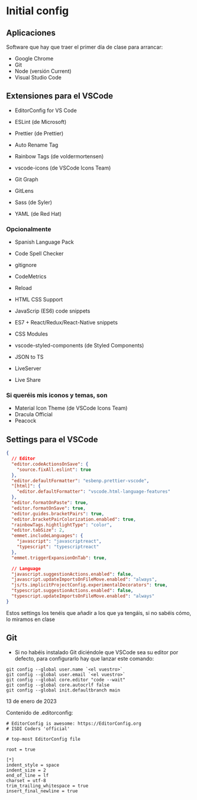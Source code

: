 # Initial config

## Aplicaciones

Software que hay que traer el primer día de clase para arrancar:

- Google Chrome
- Git
- Node (versión Current)
- Visual Studio Code

## Extensiones para el VSCode

- EditorConfig for VS Code
- ESLint (de Microsoft)
- Prettier (de Prettier)
- Auto Rename Tag

- Rainbow Tags (de voldermortensen)
- vscode-icons (de VSCode Icons Team)
  
- Git Graph
- GitLens

- Sass (de Syler)
- YAML (de Red Hat)

### Opcionalmente

- Spanish Language Pack
- Code Spell Checker
- gitignore
- CodeMetrics
- Reload

- HTML CSS Support
- JavaScrip (ES6) code snippets
- ES7 + React/Redux/React-Native snippets
- CSS Modules
- vscode-styled-components (de Styled Components)
- JSON to TS

- LiveServer
- Live Share

### Si queréis mis iconos y temas, son  

- Material Icon Theme (de VSCode Icons Team)
- Dracula Official
- Peacock

## Settings para el VSCode

```json
{
  // Editor
  "editor.codeActionsOnSave": {
    "source.fixAll.eslint": true
  },
  "editor.defaultFormatter": "esbenp.prettier-vscode",
  "[html]": {
    "editor.defaultFormatter": "vscode.html-language-features"
  },
  "editor.formatOnPaste": true,
  "editor.formatOnSave": true,
  "editor.guides.bracketPairs": true,
  "editor.bracketPairColorization.enabled": true,
  "rainbowTags.hightlightType": "color",
  "editor.tabSize": 2,
  "emmet.includeLanguages": {
    "javascript": "javascriptreact",
    "typescript": "typescriptreact"
  },
  "emmet.triggerExpansionOnTab": true,

  // Language
  "javascript.suggestionActions.enabled": false,
  "javascript.updateImportsOnFileMove.enabled": "always",
  "js/ts.implicitProjectConfig.experimentalDecorators": true,
  "typescript.suggestionActions.enabled": false,
  "typescript.updateImportsOnFileMove.enabled": "always"
}
```

Estos settings los tenéis que añadir a los que ya tengáis, si no sabéis cómo, lo miramos en clase

## Git

- Si no habéis instalado Git diciéndole que VSCode sea su editor por defecto,
  para configurarlo hay que lanzar este comando:

```shell
git config --global user.name `<el vuestro>`
git config --global user.email `<el vuestro>`
git config --global core.editor "code --wait"
git config --global core.autocrlf false
git config --global init.defaultbranch main
```

13 de enero de 2023

Contenido de .editorconfig:

```editorconfig
# EditorConfig is awesome: https://EditorConfig.org
# ISDI Coders 'official'

# top-most EditorConfig file

root = true

[*]
indent_style = space
indent_size = 2
end_of_line = lf
charset = utf-8
trim_trailing_whitespace = true
insert_final_newline = true
```
